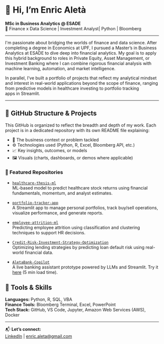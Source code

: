 # 👋 Hi, I’m Enric Aletà  
**MSc in Business Analytics @ ESADE**  
📍 Finance x Data Science | Investment Analyst| Python | Bloomberg

---

I'm passionate about bridging the worlds of finance and data science. After completing a degree in Economics at UPF, I pursued a Master’s in Business Analytics at ESADE to dive deep into financial analytics. My goal is to apply this hybrid background to roles in Private Equity, Asset Management, or Investment Banking where I can combine rigorous financial analysis with machine learning, automation, and market intelligence.

In parallel, I’ve built a portfolio of projects that reflect my analytical mindset and interest in real-world applications beyond the scope of finance, ranging from predictive models in healthcare investing to portfolio tracking apps in Streamlit.

---

## 📂 GitHub Structure & Projects

This GitHub is organized to reflect the breadth and depth of my work. Each project is in a dedicated repository with its own README file explaining:

- 📌 The business context or problem tackled  
- ⚙️ Technologies used (Python, R, Excel, Bloomberg API, etc.)  
- 📈 Key insights, outcomes, or models  
- 🖼️ Visuals (charts, dashboards, or demos where applicable)  

### 🔗 Featured Repositories

- [`healthcare-thesis-ml`](https://github.com/EnricAleta/healthcare-thesis-ml)  
  ML-based model to predict healthcare stock returns using financial fundamentals, momentum, and analyst estimates.

- [`portfolio-tracker-app`](https://github.com/EnricAleta/portfolio-tracker-app)  
  A Streamlit app to manage personal portfolios, track buy/sell operations, visualize performance, and generate reports.

- [`employee-attrition-ml`](https://github.com/EnricAleta/employee-attrition-ml)  
  Predicting employee attrition using classification and clustering techniques to support HR decisions.

- [`Credit-Risk-Investment-Strategy-Optimization`](https://github.com/EnricAleta/Credit-Risk-Investment-Strategy-Optimization)  
  Optimizing lending strategies by predicting loan default risk using real-world financial data.

- [`AletaBank-Copilot`](https://github.com/EnricAleta/AletaBank-Copilot)  
  A live banking assistant prototype powered by LLMs and Streamlit. Try it [here](https://banking-copilot.onrender.com) (5 min load time).


## 🧰 Tools & Skills
**Languages:** Python, R, SQL, VBA  
**Finance Tools:** Bloomberg Terminal, Excel, PowerPoint  
**Tech Stack:** GitHub, VS Code, Jupyter, Amazon Web Services (AWS), Docker  

---

📬 **Let’s connect:**  
[LinkedIn](https://www.linkedin.com/in/enricaletacumellas/) | enric.aleta@gmail.com




<!--
**EnricAleta/EnricAleta** is a ✨ _special_ ✨ repository because its `README.md` (this file) appears on your GitHub profile.

Here are some ideas to get you started:

- 🔭 I’m currently working on ...
- 🌱 I’m currently learning ...
- 👯 I’m looking to collaborate on ...
- 🤔 I’m looking for help with ...
- 💬 Ask me about ...
- 📫 How to reach me: ...
- 😄 Pronouns: ...
- ⚡ Fun fact: ...
-->
